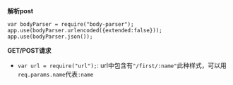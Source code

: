 

**解析post**
```
var bodyParser = require("body-parser");
app.use(bodyParser.urlencoded({extended:false}));
app.use(bodyParser.json());
```



**GET/POST请求**
* `var url = require("url");`: url中包含有`"/first/:name"`此种样式，可以用`req.params.name`代表`:name`
